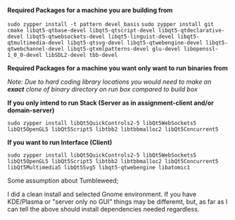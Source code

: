 **Required Packages for a machine you are building from**

`sudo zypper install -t pattern devel_basis`
`sudo zypper install git cmake libqt5-qtbase-devel libqt5-qtscript-devel libqt5-qtdeclarative-devel libqt5-qtwebsockets-devel libqt5-linguist-devel libqt5-qtmultimedia-devel libqt5-qtsvg-devel libqt5-qtwebengine-devel libqt5-qtwebchannel-devel libqt5-qtxmlpatterns-devel glu-devel libopenssl-1_0_0-devel libSDL2-devel tbb-devel`


**Required Packages for a machine you want only want to run binaries from**

*Note: Due to hard coding library locations you would need to make an **exact** clone of binary directory on run box compared to build box*

**If you only intend to run Stack (Server as in assignment-client and/or domain-server)**

`sudo zypper install libQt5QuickControls2-5 libQt5WebSockets5 libQt5OpenGL5 libQt5Script5 libtbb2 libtbbmalloc2 libQt5Concurrent5`

**If you want to run Interface (Client)**

`sudo zypper install libQt5QuickControls2-5 libQt5WebSockets5 libQt5OpenGL5 libQt5Script5 libtbb2 libtbbmalloc2 libQt5Concurrent5 libQt5Multimedia5 libQt5Svg5 libqt5-qtwebengine libatomic1`

Some assumption about Tumbleweed;

I did a clean install and selected Gnome environment.  If you have KDE/Plasma or "server only no GUI" things may be differemt, but, as far as I can tell the above should install dependencies needed regardless.
